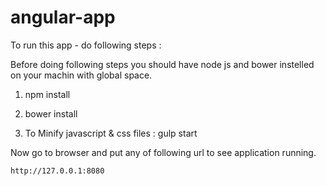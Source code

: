 # angular-app

To run this app - do following steps : 

Before doing following steps you should have node js and bower instelled on your machin with  global space.

1) npm install

2) bower install

3) To Minify javascript & css files : gulp start

Now go to browser and put any of following url to see application running.

    http://127.0.0.1:8080
